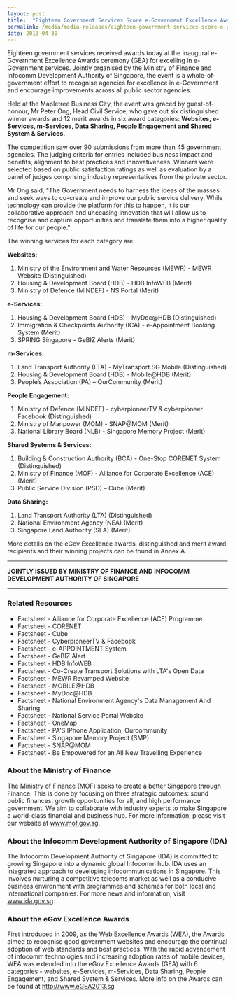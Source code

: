 ```yaml
---
layout: post
title:  "Eighteen Government Services Score e-Government Excellence Awards"
permalink: /media/media-releases/eighteen-government-services-score-e-government-excellence-awards
date: 2013-04-30
---
```

Eighteen government services received awards today at the inaugural e-Government Excellence Awards ceremony (GEA) for excelling in e-Government services. Jointly organised by the Ministry of Finance and Infocomm Development Authority of Singapore, the event is a whole-of-government effort to recognise agencies for excellence in e-Government and encourage improvements across all public sector agencies.

Held at the Mapletree Business City, the event was graced by guest-of-honour, Mr Peter Ong, Head Civil Service, who gave out six distinguished winner awards and 12 merit awards in six award categories: **Websites, e-Services, m-Services, Data Sharing, People Engagement and Shared System & Services.**

The competition saw over 90 submissions from more than 45 government agencies. The judging criteria for entries included business impact and benefits, alignment to best practices and innovativeness. Winners were selected based on public satisfaction ratings as well as evaluation by a panel of judges comprising industry representatives from the private sector.

Mr Ong said, "The Government needs to harness the ideas of the masses and seek ways to co-create and improve our public service delivery. While technology can provide the platform for this to happen, it is our collaborative approach and unceasing innovation that will allow us to recognise and capture opportunities and translate them into a higher quality of life for our people."

The winning services for each category are:

**Websites:**
1. Ministry of the Environment and Water Resources (MEWR) - MEWR Website (Distinguished)
2. Housing & Development Board (HDB) - HDB InfoWEB (Merit)
3. Ministry of Defence (MINDEF) - NS Portal (Merit)

**e-Services:**
1. Housing & Development Board (HDB) - MyDoc@HDB  (Distinguished)
2. Immigration & Checkpoints Authority (ICA) - e-Appointment Booking System (Merit)
3. SPRING Singapore - GeBIZ Alerts (Merit)

**m-Services:**
1. Land Transport Authority (LTA) - MyTransport.SG Mobile (Distinguished)
2. Housing & Development Board (HDB) - Mobile@HDB (Merit)
3. People’s Association (PA) – OurCommunity (Merit)

**People Engagement:**
1. Ministry of Defence (MINDEF) - cyberpioneerTV & cyberpioneer Facebook (Distinguished)
2. Ministry of Manpower (MOM) - SNAP@MOM (Merit)
3. National Library Board (NLB) - Singapore Memory Project (Merit)

**Shared Systems & Services:**
1. Building & Construction Authority (BCA) - One-Stop CORENET System (Distinguished)
2. Ministry of Finance (MOF) - Alliance for Corporate Excellence (ACE) (Merit)
3. Public Service Division (PSD) – Cube (Merit)

**Data Sharing:**
1. Land Transport Authority (LTA) (Distinguished)
2. National Environment Agency (NEA) (Merit)
3. Singapore Land Authority (SLA) (Merit)

More details on the eGov Excellence awards, distinguished and merit award recipients and their winning projects can be found in Annex A.

---

**JOINTLY ISSUED BY MINISTRY OF FINANCE AND INFOCOMM DEVELOPMENT AUTHORITY OF SINGAPORE**

---

### **Related Resources**
* Factsheet - Alliance for Corporate Excellence (ACE) Programme
* Factsheet - CORENET
* Factsheet - Cube
* Factsheet - CyberpioneerTV & Facebook
* Factsheet - e-APPOINTMENT System
* Factsheet - GeBIZ Alert
* Factsheet - HDB InfoWEB
* Factsheet - Co-Create Transport Solutions with LTA's Open Data
* Factsheet - MEWR Revamped Website
* Factsheet - MOBILE@HDB
* Factsheet - MyDoc@HDB
* Factsheet - National Environment Agency's Data Management And Sharing
* Factsheet - National Service Portal Website
* Factsheet - OneMap
* Factsheet - PA'S IPhone Application, Ourcommunity
* Factsheet - Singapore Memory Project (SMP)
* Factsheet - SNAP@MOM
* Factsheet - Be Empowered for an All New Travelling Experience

### **About the Ministry of Finance**
The Ministry of Finance (MOF) seeks to create a better Singapore through Finance. This is done by focusing on three strategic outcomes: sound public finances, growth opportunities for all, and high performance government. We aim to collaborate with industry experts to make Singapore a world-class financial and business hub. For more information, please visit our website at www.mof.gov.sg.

### **About the Infocomm Development Authority of Singapore (IDA)**
The Infocomm Development Authority of Singapore (IDA) is committed to growing Singapore into a dynamic global Infocomm hub. IDA uses an integrated approach to developing infocommunications in Singapore. This involves nurturing a competitive telecoms market as well as a conducive business environment with programmes and schemes for both local and international companies. For more news and information, visit www.ida.gov.sg.

### **About the eGov Excellence Awards**
First introduced in 2009, as the Web Excellence Awards (WEA), the Awards aimed to recognise good government websites and encourage the continual adoption of web standards and best practices. With the rapid advancement of infocomm technologies and increasing adoption rates of mobile devices, WEA was extended into the eGov Excellence Awards (GEA) with 6 categories - websites, e-Services, m-Services, Data Sharing, People Engagement, and Shared System & Services. More info on the Awards can be found at http://www.eGEA2013.sg
